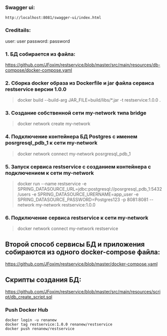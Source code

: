 ### Swagger ui:
```
http://localhost:8081/swagger-ui/index.html
```
### Creditails:
user: user
password: password

### 1.  БД собирается из файла:
https://github.com/JFoxim/restservice/blob/master/src/main/resources/db-compose/docker-compose.yaml

### 2. Сборка docker образа из Dockerfile и jar файла сервиса restservice версии 1.0.0
> docker build --build-arg JAR_FILE=build/libs/\*.jar -t restservice:1.0.0 .

### 3. Создание собственной сети my-network типа bridge
> docker network create my-network

### 4. Подключение контейнера БД Postgres с именем posrgresql_pdb_1 к сети my-network
> docker network connect my-network posrgresql_pdb_1

### 5. Запуск сервиса restservice с созданием контейнера с подключением к сети my-network
> docker run --name restservice -e SPRING_DATASOURCE_URL=jdbc:postgresql://posrgresql_pdb_1:5432/users -e SPRING_DATASOURCE_URERNAME=app_user -e SPRING_DATASOURCE_PASSWORD=Postgres123 -p 8081:8081 --network my-network restservice:1.0.0

### 6. Подключение cервиса restservice к сети my-network
> docker network connect my-network restservice

## Второй способ сервисы БД и приложения собираются из одного docker-compose файла:
https://github.com/JFoxim/restservice/blob/master/docker-compose.yaml

## Скрипты создания БД:
https://github.com/JFoxim/restservice/blob/master/src/main/resources/script/db_create_script.sql

### Push Docker Hub
``` shell
docker login -u renanew
docker tag restservice:1.0.0 renanew/restservice
docker push renanew/restservice
```